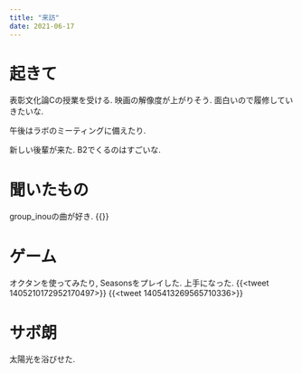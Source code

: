 ```yaml
---
title: "来訪"
date: 2021-06-17
---
```


# 起きて
表彰文化論Cの授業を受ける. 映画の解像度が上がりそう. 面白いので履修していきたいな.

午後はラボのミーティングに備えたり.

新しい後輩が来た. B2でくるのはすごいな.

# 聞いたもの
group_inouの曲が好き.
{{<youtube WSFeje8-4Vc>}}

# ゲーム
オクタンを使ってみたり, Seasonsをプレイした. 上手になった.
{{<tweet 1405210172952170497>}}
{{<tweet 1405413269565710336>}}
# サボ朗
太陽光を浴びせた.